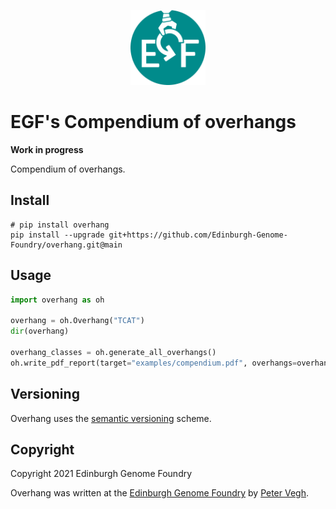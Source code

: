 <p align="center">
<img alt="EGF logo" title="EGF" src="images/egf.png" width="120">
</p>


# EGF's Compendium of overhangs

**Work in progress**

Compendium of overhangs.


## Install

```
# pip install overhang
pip install --upgrade git+https://github.com/Edinburgh-Genome-Foundry/overhang.git@main
```


## Usage

```python
import overhang as oh

overhang = oh.Overhang("TCAT")
dir(overhang)

overhang_classes = oh.generate_all_overhangs()
oh.write_pdf_report(target="examples/compendium.pdf", overhangs=overhang_classes)
```


## Versioning

Overhang uses the [semantic versioning](https://semver.org) scheme.


## Copyright

Copyright 2021 Edinburgh Genome Foundry

Overhang was written at the [Edinburgh Genome Foundry](https://edinburgh-genome-foundry.github.io/)
by [Peter Vegh](https://github.com/veghp).

